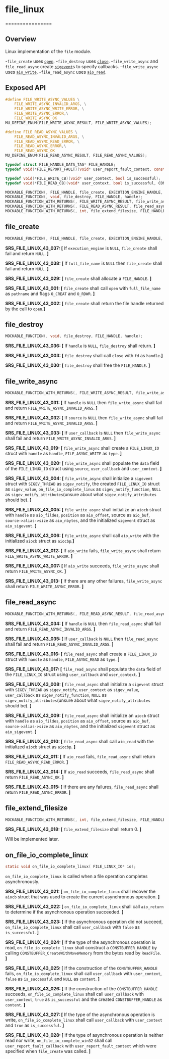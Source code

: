 # file_linux
================

## Overview

Linux implementation of the `file` module.

-`file_create` uses [`open`](https://www.man7.org/linux/man-pages/man2/open.2.html).
-`file_destroy` uses [`close`](https://www.man7.org/linux/man-pages/man2/close.2.html).
-`file_write_async` and `file_read_async` create [`sigevent`](https://man7.org/linux/man-pages/man7/sigevent.7.html)s to specify callbacks.
-`file_write_async` uses [`aio_write`](https://man7.org/linux/man-pages/man3/aio_write.3.html).
-`file_read_async` uses [`aio_read`](https://man7.org/linux/man-pages/man3/aio_read.3.html).

## Exposed API

```c
#define FILE_WRITE_ASYNC_VALUES \
    FILE_WRITE_ASYNC_INVALID_ARGS, \
    FILE_WRITE_ASYNC_WRITE_ERROR, \
    FILE_WRITE_ASYNC_ERROR,\
    FILE_WRITE_ASYNC_OK
MU_DEFINE_ENUM(FILE_WRITE_ASYNC_RESULT, FILE_WRITE_ASYNC_VALUES);

#define FILE_READ_ASYNC_VALUES \
    FILE_READ_ASYNC_INVALID_ARGS, \
    FILE_READ_ASYNC_READ_ERROR, \
    FILE_READ_ASYNC_ERROR,\
    FILE_READ_ASYNC_OK
MU_DEFINE_ENUM(FILE_READ_ASYNC_RESULT, FILE_READ_ASYNC_VALUES);

typedef struct FILE_HANDLE_DATA_TAG* FILE_HANDLE;
typedef void(*FILE_REPORT_FAULT)(void* user_report_fault_context, const char* information);

typedef void(*FILE_WRITE_CB)(void* user_context, bool is_successful);
typedef void(*FILE_READ_CB)(void* user_context, bool is_successful, CONSTBUFFER_HANDLE content);

MOCKABLE_FUNCTION(, FILE_HANDLE, file_create, EXECUTION_ENGINE_HANDLE, execution_engine, const char*, full_file_name, FILE_REPORT_FAULT, user_report_fault_callback, void*, user_report_fault_context);
MOCKABLE_FUNCTION(, void, file_destroy, FILE_HANDLE, handle);
MOCKABLE_FUNCTION_WITH_RETURNS(, FILE_WRITE_ASYNC_RESULT, file_write_async, FILE_HANDLE, handle, CONSTBUFFER_HANDLE, source, uint64_t, position, FILE_WRITE_CB, user_callback, void*, user_context)(0, MU_FAILURE);
MOCKABLE_FUNCTION_WITH_RETURNS(, FILE_READ_ASYNC_RESULT, file_read_async, FILE_HANDLE, handle, uint32_t, size, uint64_t, position, FILE_READ_CB, user_callback, void*, user_context)(0, MU_FAILURE);
MOCKABLE_FUNCTION_WITH_RETURNS(, int, file_extend_filesize, FILE_HANDLE, handle, uint64_t, desired_size, bool, has_manage_volume)(0, MU_FAILURE);
```

## file_create

```c
MOCKABLE_FUNCTION(, FILE_HANDLE, file_create, EXECUTION_ENGINE_HANDLE, execution_engine, const char*, full_file_name, FILE_REPORT_FAULT, user_report_fault_callback, void*, user_report_fault_context);
```

**SRS_FILE_LINUX_43_037: [** If `execution_engine` is `NULL`, `file_create` shall fail and return `NULL`. **]**

**SRS_FILE_LINUX_43_038: [** If `full_file_name` is `NULL` then `file_create` shall fail and return `NULL`. **]**

**SRS_FILE_LINUX_43_029: [** `file_create` shall allocate a `FILE_HANDLE`. **]**

**SRS_FILE_LINUX_43_001: [** `file_create` shall call `open` with `full_file_name` as `pathname` and flags `O_CREAT` and `O_RDWR`. **]**

**SRS_FILE_LINUX_43_002: [** `file_create` shall return the file handle returned by the call to `open`.**]**

## file_destroy

```c
MOCKABLE_FUNCTION(, void, file_destroy, FILE_HANDLE, handle);
```

**SRS_FILE_LINUX_43_036: [** If `handle` is `NULL`, `file_destroy` shall return. **]**

**SRS_FILE_LINUX_43_003: [** `file_destroy` shall call `close` with `fd` as `handle`.**]**

**SRS_FILE_LINUX_43_030: [** `file_destroy` shall free the `FILE_HANDLE`. **]**


## file_write_async

```c
MOCKABLE_FUNCTION_WITH_RETURNS(, FILE_WRITE_ASYNC_RESULT, file_write_async, FILE_HANDLE, handle, CONSTBUFFER_HANDLE, source, uint64_t, position, FILE_WRITE_CB, user_callback, void*, user_context)(0, MU_FAILURE);
```

**SRS_FILE_LINUX_43_031: [** If `handle` is `NULL` then `file_write_async` shall fail and return `FILE_WRITE_ASYNC_INVALID_ARGS`. **]**

**SRS_FILE_LINUX_43_032: [** If `source` is `NULL` then `file_write_async` shall fail and return `FILE_WRITE_ASYNC_INVALID_ARGS`. **]**

**SRS_FILE_LINUX_43_033: [** If `user_callback` is `NULL` then `file_write_async` shall fail and return `FILE_WRITE_ASYNC_INVALID_ARGS`. **]**

**SRS_FILE_LINUX_43_019: [** `file_write_async` shall create a `FILE_LINUX_IO` struct with `handle` as `handle`, `FILE_ASYNC_WRITE` as `type`. **]**

**SRS_FILE_LINUX_43_020: [** `file_write_async` shall populate the `data` field of the `FILE_LINUX_IO` struct using `source`, `user_callback` and `user_context`. **]**

**SRS_FILE_LINUX_43_004: [** `file_write_async` shall initialize a `sigevent` struct with `SIGEV_THREAD` as `sigev_notify`, the created `FILE_LINUX_IO` struct as `sigev_value`, `on_file_io_complete_linux` as `sigev_notify_function`, `NULL` as `sigev_notify_attributes`(unsure about what `sigev_notify_attributes` should be). **]**

**SRS_FILE_LINUX_43_005: [** `file_write_async` shall initialize an `aiocb` struct with `handle` as `aio_fildes`, `position` as `aio_offset`, source as `aio_buf`, `source->alias->size` as `aio_nbytes`, and the initialized `sigevent` struct as `aio_sigevent`. **]**

**SRS_FILE_LINUX_43_006: [** `file_write_async` shall call `aio_write` with the initialized `aiocb` struct as `aiocbp`.**]**

**SRS_FILE_LINUX_43_012: [** If `aio_write` fails, `file_write_async` shall return `FILE_WRITE_ASYNC_WRITE_ERROR`. **]**

**SRS_FILE_LINUX_43_007: [** If `aio_write` succeeds, `file_write_async` shall return `FILE_WRITE_ASYNC_OK`. **]**

**SRS_FILE_LINUX_43_013: [** If there are any other failures, `file_write_async` shall return `FILE_WRITE_ASYNC_ERROR`. **]**

## file_read_async

```c
MOCKABLE_FUNCTION_WITH_RETURNS(, FILE_READ_ASYNC_RESULT, file_read_async, FILE_HANDLE, handle, uint32_t, size, uint64_t, position, FILE_READ_CB, user_callback, void*, user_context)(0, MU_FAILURE);
```

**SRS_FILE_LINUX_43_034: [** If `handle` is `NULL` then `file_read_async` shall fail and return `FILE_READ_ASYNC_INVALID_ARGS`. **]**

**SRS_FILE_LINUX_43_035: [** If `user_callback` is `NULL` then `file_read_async` shall fail and return `FILE_READ_ASYNC_INVALID_ARGS`. **]**

**SRS_FILE_LINUX_43_016: [** `file_read_async` shall create a `FILE_LINUX_IO` struct with `handle` as `handle`, `FILE_ASYNC_READ` as `type`. **]**

**SRS_FILE_LINUX_43_017: [** `file_read_async` shall populate the `data` field of the `FILE_LINUX_IO` struct using `user_callback` and `user_context`. **]**

**SRS_FILE_LINUX_43_008: [** `file_read_async` shall initialize a `sigevent` struct with `SIGEV_THREAD` as `sigev_notify`, `user_context` as `sigev_value`, `user_callback` as `sigev_notify_function`, `NULL` as `sigev_notify_attributes`(unsure about what `sigev_notify_attributes` should be). **]**

**SRS_FILE_LINUX_43_009: [** `file_read_async` shall initialize an `aiocb` struct with `handle` as `aio_fildes`, `position` as `aio_offset`, source as `aio_buf`, `source->alias->size` as `aio_nbytes`, and the initialized `sigevent` struct as `aio_sigevent`. **]**

**SRS_FILE_LINUX_43_010: [** `file_read_async` shall call `aio_read` with the initialized `aiocb` struct as `aiocbp`.  **]**

**SRS_FILE_LINUX_43_011: [** If `aio_read` fails, `file_read_async` shall return `FILE_READ_ASYNC_READ_ERROR`. **]**

**SRS_FILE_LINUX_43_014: [** If `aio_read` succeeds, `file_read_async` shall return `FILE_READ_ASYNC_OK`. **]**

**SRS_FILE_LINUX_43_015: [** If there are any failures, `file_read_async` shall return `FILE_READ_ASYNC_ERROR`. **]**


## file_extend_filesize
```c
MOCKABLE_FUNCTION_WITH_RETURNS(, int, file_extend_filesize, FILE_HANDLE, handle, uint64_t, desired_size, bool, has_manage_volume)(0, MU_FAILURE);
```

**SRS_FILE_LINUX_43_018: [** `file_extend_filesize` shall return 0. **]**

Will be implemented later.

## on_file_io_complete_linux

```c
static void on_file_io_complete_linux( FILE_LINUX_IO* io);
```

`on_file_io_complete_linux` is called when a file operation completes asynchronously.

**SRS_FILE_LINUX_43_021: [** `on_file_io_complete_linux` shall recover the `aiocb` struct that was used to create the current asynchronous operation. **]**

**SRS_FILE_LINUX_43_022: [** `on_file_io_complete_linux` shall call `aio_return` to determine if the asynchronous operation succeeded. **]**

**SRS_FILE_LINUX_43_023: [** If the asynchronous operation did not succeed, `on_file_io_complete_linux` shall call `user_callback` with `false` as `is_successful`. **]**

**SRS_FILE_LINUX_43_024: [** If the type of the asynchronous operation is read, `on_file_io_complete_linux` shall  construct a `CONSTBUFFER_HANDLE` by calling `CONSTBUFFER_CreateWithMoveMemory` from the bytes read by `ReadFile`. **]**

**SRS_FILE_LINUX_43_025: [** If the construction of the `CONSTBUFFER_HANDLE` fails, `on_file_io_complete_linux` shall call `user_callback` with `user_context`, `false` as `is_successful` and `NULL` as `content`. **]**

**SRS_FILE_LINUX_43_026: [** If the construction of the `CONSTBUFFER_HANDLE` succeeds, `on_file_io_complete_linux` shall call `user_callback` with `user_context`, `true` as `is_successful` and the created `CONSTBUFFER_HANDLE` as `content`. **]**

**SRS_FILE_LINUX_43_027: [** If the type of the asynchronous operation is write, `on_file_io_complete_linux` shall call `user_callback` with `user_context` and `true` as `is_successful`. **]**

**SRS_FILE_LINUX_43_028: [** If the type of asynchronous operation is neither read nor write, `on_file_io_complete_win32` shall call `user_report_fault_callback` with `user_report_fault_context` which were specified when `file_create` was called. **]**
